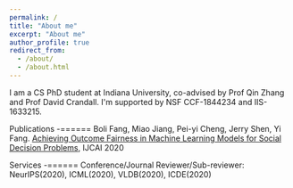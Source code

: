 ```yaml
---
permalink: /
title: "About me"
excerpt: "About me"
author_profile: true
redirect_from: 
  - /about/
  - /about.html
--- 
```

I am a CS PhD student at Indiana University, co-advised by Prof Qin Zhang and Prof David Crandall. I'm supported by NSF CCF-1844234 and IIS-1633215.  

Publications
-======
Boli Fang, Miao Jiang, Pei-yi Cheng, Jerry Shen, Yi Fang. [Achieving Outcome Fairness in Machine Learning Models for Social Decision Problems](https://www.ijcai.org/Proceedings/2020/62), IJCAI 2020


Services
-======
Conference/Journal Reviewer/Sub-reviewer: NeurIPS(2020), ICML(2020), VLDB(2020), ICDE(2020)
